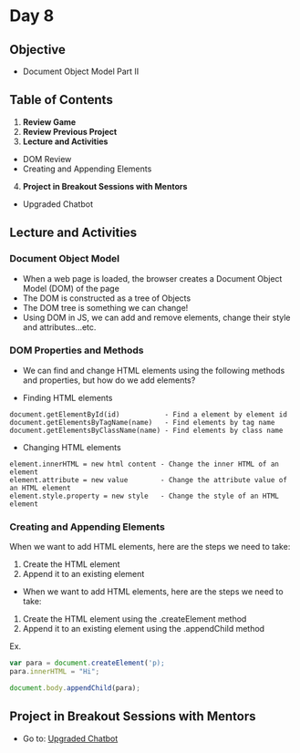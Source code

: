 # Day 8

## Objective
- Document Object Model Part II

## Table of Contents
1. **Review Game**
2. **Review Previous Project**
3. **Lecture and Activities**
  * DOM Review
  * Creating and Appending Elements
4. **Project in Breakout Sessions with Mentors**
  * Upgraded Chatbot

## Lecture and Activities

### Document Object Model
* When a web page is loaded, the browser creates a Document Object Model (DOM) of the page
* The DOM is constructed as a tree of Objects
* The DOM tree is something we can change!
* Using DOM in JS, we can add and remove elements, change their style and attributes...etc. 

### DOM Properties and Methods
* We can find and change HTML elements using the following methods and properties, but how do we add elements? 

* Finding HTML elements
```
document.getElementById(id)           - Find a element by element id
document.getElementsByTagName(name)   - Find elements by tag name
document.getElementsByClassName(name) - Find elements by class name
```

* Changing HTML elements
```
element.innerHTML = new html content - Change the inner HTML of an element
element.attribute = new value        - Change the attribute value of an HTML element
element.style.property = new style   - Change the style of an HTML element 
```
### Creating and Appending Elements
When we want to add HTML elements, here are the steps we need to take:
1. Create the HTML element 
2. Append it to an existing element 

* When we want to add HTML elements, here are the steps we need to take:
1. Create the HTML element using the .createElement method
2. Append it to an existing element using the .appendChild method 

Ex.
```javascript
var para = document.createElement('p);
para.innerHTML = "Hi";

document.body.appendChild(para);
```

 
## Project in Breakout Sessions with Mentors
* Go to: [Upgraded Chatbot](https://github.com/ICSpark/archive/blob/main/intro-to-web-dev-20:21/08%20-%20Document%20Object%20Model%20Part%20II/upgraded-chatbot.md)
